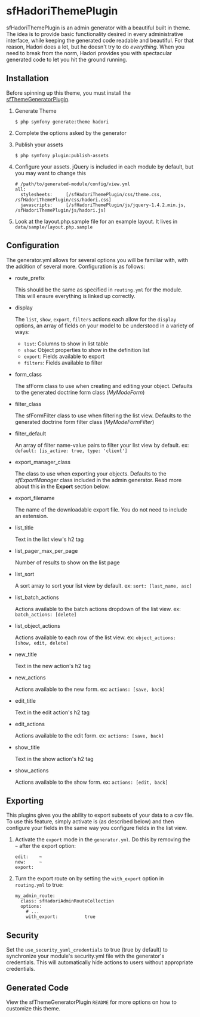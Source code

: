 sfHadoriThemePlugin
===================

sfHadoriThemePlugin is an admin generator with a beautiful built in theme.  The idea is to provide basic functionality desired in every administrative interface, while keeping the generated code readable and beautiful.  For that reason, Hadori does a lot, but he doesn't try to do *everything*.  When you need to break from the norm, Hadori provides you with spectacular generated code to let you hit the ground running.

Installation
------------

Before spinning up this theme, you must install the [sfThemeGeneratorPlugin](http://github.com/bshaffer/sfThemeGeneratorPlugin).

 1. Generate Theme

        $ php symfony generate:theme hadori

 1. Complete the options asked by the generator

 1. Publish your assets

        $ php symfony plugin:publish-assets

 1. Configure your assets.  jQuery is included in each module by default, but you may want to change this

        # /path/to/generated-module/config/view.yml
        all:
          stylesheets:     [/sfHadoriThemePlugin/css/theme.css, /sfHadoriThemePlugin/css/hadori.css]
          javascripts:     [/sfHadoriThemePlugin/js/jquery-1.4.2.min.js, /sfHadoriThemePlugin/js/hadori.js]        

 1. Look at the layout.php.sample file for an example layout. It lives in `data/sample/layout.php.sample`
 
Configuration
-------------

The generator.yml allows for several options you will be familiar with, with the addition of several more.  Configuration is as follows:

  * route_prefix

      This should be the same as specified in `routing.yml` for the module.  This will ensure everything is linked up correctly.

  * display

      The `list`, `show`, `export`, `filters` actions each allow for the `display` options, an array of fields on your model to be understood in a variety of ways:
      
      * `list`: Columns to show in list table
      * `show`: Object properties to show in the definition list
      * `export`: Fields available to export
      * `filters`: Fields available to filter

  * form_class
  
      The sfForm class to use when creating and editing your object.  Defaults to the generated doctrine form class (_MyModeForm_)

  * filter_class

      The sfFormFilter class to use when filtering the list view.  Defaults to the generated doctrine form filter class (_MyModeFormFilter_)

  * filter_default

      An array of filter name-value pairs to filter your list view by default.  ex: `default: [is_active: true, type: 'client']`
      
  * export_manager_class

      The class to use when exporting your objects.  Defaults to the _sfExportManager_ class included in the admin generator.  Read more about this in the **Export** section below.

  * export_filename

      The name of the downloadable export file.  You do not need to include an extension.
  
  * list_title
  
      Text in the list view's h2 tag

  * list_pager_max_per_page
  
      Number of results to show on the list page

  * list_sort

      A sort array to sort your list view by default.  ex: `sort: [last_name, asc]`

  * list_batch_actions

      Actions available to the batch actions dropdown of the list view.  ex: `batch_actions: [delete]`

  * list_object_actions

      Actions available to each row of the list view.  ex: `object_actions: [show, edit, delete]`

  * new_title

      Text in the new action's h2 tag

  * new_actions

      Actions available to the new form.  ex: `actions: [save, back]`

  * edit_title

      Text in the edit action's h2 tag

  * edit_actions

      Actions available to the edit form.  ex: `actions: [save, back]`

  * show_title

      Text in the show action's h2 tag

  * show_actions

      Actions available to the show form.  ex: `actions: [edit, back]`

Exporting
---------

This plugins gives you the ability to export subsets of your data to a csv
file. To use this feature, simply activate is (as described below) and
then configure your fields in the same way you configure fields in the
list view.

 1. Activate the `export` mode in the `generator.yml`. Do this by removing
    the `~` after the export option:

        edit:    ~
        new:     ~
        export:

 1. Turn the export route on by setting the `with_export` option in `routing.yml`
    to true:

        my_admin_route:
          class: sfHadoriAdminRouteCollection
          options:
            # ...
            with_export:          true

Security
--------

Set the `use_security_yaml_credentials` to true (true by default) to
synchronize your module's security.yml file with the generator's credentials.
This will automatically hide actions to users without appropriate credentials.

Generated Code
--------------

View the sfThemeGeneratorPlugin `README` for more options on how to customize this theme.
